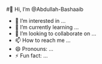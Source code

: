 #👋 Hi, I’m @Abdullah-Bashaaib
- 👀 I’m interested in ...
- 🌱 I’m currently learning ...
- 💞️ I’m looking to collaborate on ...
- 📫 How to reach me ...
- 😄 Pronouns: ...
- ⚡ Fun fact: ...

<!---
Abdullah-Bashaaib/Abdullah-Bashaaib is a ✨ special ✨ repository because its `README.md` (this file) appears on your GitHub profile.
You can click the Preview link to take a look at your changes.
--->

